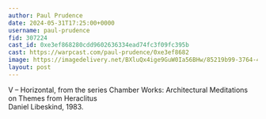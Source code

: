 ```yaml
---
author: Paul Prudence
date: 2024-05-31T17:25:00+0000
username: paul-prudence
fid: 307224
cast_id: 0xe3ef868280cdd9602636334ead74fc3f09fc395b
cast: https://warpcast.com/paul-prudence/0xe3ef8682
image: https://imagedelivery.net/BXluQx4ige9GuW0Ia56BHw/85219b99-3764-4a84-8af7-eedd4ba71b00/original
layout: post
---
```

V – Horizontal, from the series Chamber Works: Architectural Meditations on Themes from Heraclitus  
Daniel Libeskind, 1983.  

<img src='https://imagedelivery.net/BXluQx4ige9GuW0Ia56BHw/85219b99-3764-4a84-8af7-eedd4ba71b00/original' alt='' referrerpolicy='no-referrer'/>